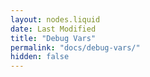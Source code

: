 ```yaml
---
layout: nodes.liquid
date: Last Modified
title: "Debug Vars"
permalink: "docs/debug-vars/"
hidden: false
---
```

